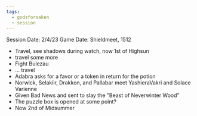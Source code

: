 ```yaml
---
tags:
  - godsforsaken
  - session
---
```

Session Date: 2/4/23
Game Date: Shieldmeet, 1512

- Travel, see shadows during watch, now 1st of Highsun
- travel some more
- Fight Bulezau
- ... travel
- Adabra asks for a favor or a token in return for the potion
- Norwick, Selakiir, Drakkon, and Pallabar meet YashieraVakri and Solace Varienne
- Given Bad News and sent to slay the "Beast of Neverwinter Wood"
- The puzzle box is opened at some point?
- Now 2nd of Midsummer